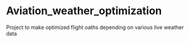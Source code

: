 # Aviation_weather_optimization
Project to make optimized flight oaths depending on various live weather data
